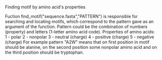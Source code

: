 Finding motif by amino acid's properties

Fuction find_motif("sequence.fasta","PATTERN") is responsible for searching and locating motifs, which correspond to the pattern gave as an argument of the function. Pattern could be the combination of numbers (property) and letters (1-letter amino acid code). Properties of amino acids:
  1 - polar
  2 - nonpolar
  3 - neutral (charge)
  4 - positive (charge)
  5 - negative (charge)
For example pattern "A2W" means that on first position in motif should be alanine, on the second position some nonpolar amino acid and on the third position should be tryptophan. 
